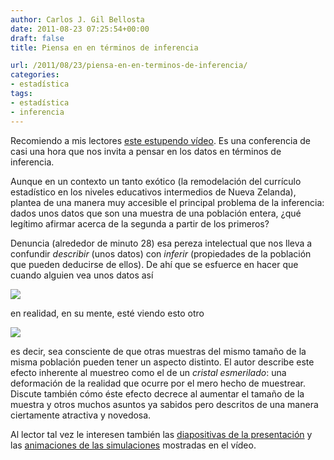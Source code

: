 ```yaml
---
author: Carlos J. Gil Bellosta
date: 2011-08-23 07:25:54+00:00
draft: false
title: Piensa en en términos de inferencia

url: /2011/08/23/piensa-en-en-terminos-de-inferencia/
categories:
- estadística
tags:
- estadística
- inferencia
---
```


Recomiendo a mis lectores [este estupendo vídeo](http://www.stat.auckland.ac.nz/~wild/09.wild.USCOTS.html). Es una conferencia de casi una hora que nos invita a pensar en los datos en términos de inferencia.

Aunque en un contexto un tanto exótico (la remodelación del currículo estadístico en los niveles educativos intermedios de Nueva Zelanda), plantea de una manera muy accesible el principal problema de la inferencia: dados unos datos que son una muestra de una población entera, ¿qué legítimo afirmar acerca de la segunda a partir de los primeros?

Denuncia (alrededor de minuto 28) esa pereza intelectual que nos lleva a confundir _describir_ (unos datos) con _inferir_ (propiedades de la población que pueden deducirse de ellos). De ahí que se esfuerce en hacer que cuando alguien vea unos datos así

[![](/wp-uploads/2011/08/box-only.png)
](/wp-uploads/2011/08/box-only.png)

en realidad, en su mente, esté viendo esto otro


[![](/wp-uploads/2011/08/remember.gif)
](/wp-uploads/2011/08/remember.gif)



es decir, sea consciente de que otras muestras del mismo tamaño de la misma población pueden tener un aspecto distinto. El autor describe este efecto inherente al muestreo como el de un _cristal esmerilado_: una deformación de la realidad que ocurre por el mero hecho de muestrear. Discute también cómo éste efecto decrece al aumentar el tamaño de la muestra y otros muchos asuntos ya sabidos pero descritos de una manera ciertamente atractiva y novedosa.

Al lector tal vez le interesen también las [diapositivas de la presentación](http://www.stat.auckland.ac.nz/~wild/09.wild.USCOTS.pdf) y las [animaciones de las simulaciones](http://www.censusatschool.org.nz/2009/informal-inference/WPRH/) mostradas en el vídeo.
